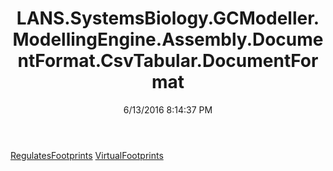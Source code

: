 ﻿---
title: LANS.SystemsBiology.GCModeller.ModellingEngine.Assembly.DocumentFormat.CsvTabular.DocumentFormat
date: 6/13/2016 8:14:37 PM
---

[RegulatesFootprints](T-LANS.SystemsBiology.GCModeller.ModellingEngine.Assembly.DocumentFormat.CsvTabular.DocumentFormat.RegulatesFootprints.html)
[VirtualFootprints](T-LANS.SystemsBiology.GCModeller.ModellingEngine.Assembly.DocumentFormat.CsvTabular.DocumentFormat.VirtualFootprints.html)
